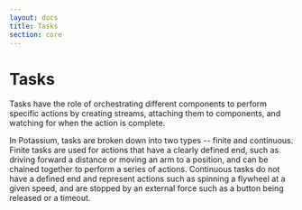 ```yaml
---
layout: docs
title: Tasks
section: core
---
```


# Tasks
Tasks have the role of orchestrating different components to perform specific actions by creating streams, attaching them to components, and watching for when the action is complete.

In Potassium, tasks are broken down into two types -- finite and continuous. Finite tasks are used for actions that have a clearly defined end, such as driving forward a distance or moving an arm to a position, and can be chained together to perform a series of actions. Continuous tasks do not have a defined end and represent actions such as spinning a flywheel at a given speed, and are stopped by an external force such as a button being released or a timeout.
